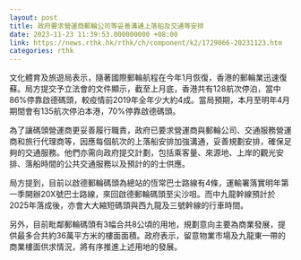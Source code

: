 ```yaml
---
layout: post
title: 政府要求營運商郵輪公司等妥善溝通上落船及交通等安排
date: 2023-11-23 11:39:53.000000000 +08:00
link: https://news.rthk.hk/rthk/ch/component/k2/1729066-20231123.htm
categories: rthk
---
```


文化體育及旅遊局表示，隨著國際郵輪航程在今年1月恢復，香港的郵輪業迅速復蘇。局方提交予立法會的文件顯示，截至上月底，香港共有128航次停泊，當中86%停靠啟德碼頭，較疫情前2019年全年少大約4成。當局預期，本月至明年4月期間會有135航次停泊本港，70%停靠啟德碼頭。

為了讓碼頭營運商更妥善履行職責，政府已要求營運商與郵輪公司、交通服務營運商和旅行代理商等，因應每個航次的上落船安排加強溝通，妥善規劃安排，確保足夠的交通服務。他們亦需向政府提交計劃，包括乘客量、來源地、上岸的觀光安排、落船時間的公共交通服務以及預計的的士供應。

局方提到，目前以啟德郵輪碼頭為總站的恆常巴士路線有4條，運輸署落實明年第一季開辦20X號巴士路線，來回啟德郵輪碼頭至尖沙咀。而中九龍幹線預計於2025年落成後，亦會大大縮短碼頭與西九龍及三號幹線的行車時間。

另外，目前毗鄰郵輪碼頭有3幅合共8公頃的用地，規劃意向主要為商業發展，提供最多合共約36萬平方米的樓面面積。政府表示，留意物業市場及九龍東一帶的商業樓面供求情況，將有序推進上述用地的發展。
